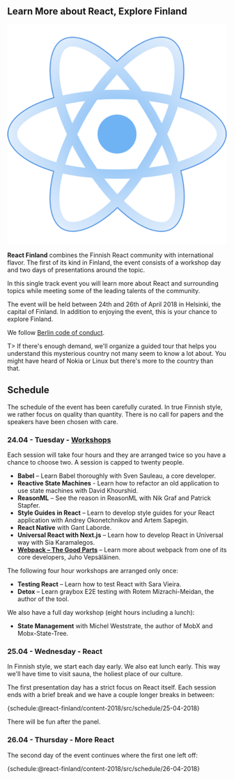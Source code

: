 ## Learn More about React, Explore Finland

![React Finland logo|200|200|react-image](assets/img/logo.png)

**React Finland** combines the Finnish React community with international flavor. The first of its kind in Finland, the event consists of a workshop day and two days of presentations around the topic.

In this single track event you will learn more about React and surrounding topics while meeting some of the leading talents of the community.

The event will be held between 24th and 26th of April 2018 in Helsinki, the capital of Finland. In addition to enjoying the event, this is your chance to explore Finland.

We follow [Berlin code of conduct](http://berlincodeofconduct.org/).

T> If there's enough demand, we'll organize a guided tour that helps you understand this mysterious country not many seem to know a lot about. You might have heard of Nokia or Linux but there's more to the country than that.

## Schedule

The schedule of the event has been carefully curated. In true Finnish style, we rather focus on quality than quantity. There is no call for papers and the speakers have been chosen with care.

### 24.04 - Tuesday - [Workshops](/workshops/)

Each session will take four hours and they are arranged twice so you have a chance to choose two. A session is capped to twenty people.

* **Babel** – Learn Babel thoroughly with Sven Sauleau, a core developer.
* **Reactive State Machines** - Learn how to refactor an old application to use state machines with David Khourshid.
* **ReasonML** – See the reason in ReasonML with Nik Graf and Patrick Stapfer.
* **Style Guides in React** – Learn to develop style guides for your React application with Andrey Okonetchnikov and Artem Sapegin.
* **React Native** with Gant Laborde.
* **Universal React with Next.js** – Learn how to develop React in Universal way with Sia Karamalegos.
* **[Webpack – The Good Parts](https://presentations.survivejs.com/webpack-the-good-parts/)** – Learn more about webpack from one of its core developers, Juho Vepsäläinen.

The following four hour workshops are arranged only once:

* **Testing React** – Learn how to test React with Sara Vieira.
* **Detox** – Learn graybox E2E testing with Rotem Mizrachi-Meidan, the author of the tool.

We also have a full day workshop (eight hours including a lunch):

* **State Management** with Michel Weststrate, the author of MobX and Mobx-State-Tree.

### 25.04 - Wednesday - React

In Finnish style, we start each day early. We also eat lunch early. This way we'll have time to visit sauna, the holiest place of our culture.

The first presentation day has a strict focus on React itself. Each session ends with a brief break and we have a couple longer breaks in between:

{schedule:@react-finland/content-2018/src/schedule/25-04-2018}

There will be fun after the panel.

### 26.04 - Thursday - More React

The second day of the event continues where the first one left off:

{schedule:@react-finland/content-2018/src/schedule/26-04-2018}

